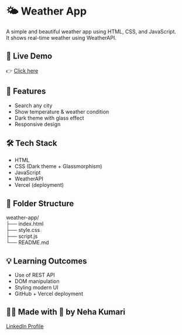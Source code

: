 # 🌤️ Weather App

A simple and beautiful weather app using HTML, CSS, and JavaScript.  
It shows real-time weather using WeatherAPI.

## 🔗 Live Demo  
👉 [Click here](https://weather-app-seven-bay-25.vercel.app/)

## 📸 Features  
- Search any city  
- Show temperature & weather condition  
- Dark theme with glass effect  
- Responsive design  

## 🛠️ Tech Stack  
- HTML  
- CSS (Dark theme + Glassmorphism)  
- JavaScript  
- WeatherAPI  
- Vercel (deployment)

## 📂 Folder Structure  
weather-app/  
├── index.html  
├── style.css  
├── script.js  
└── README.md

## 💡 Learning Outcomes  
- Use of REST API  
- DOM manipulation  
- Styling modern UI  
- GitHub + Vercel deployment

## 🙋‍♀️ Made with 💙 by Neha Kumari  
[LinkedIn Profile](https://www.linkedin.com/in/neshraneha)
